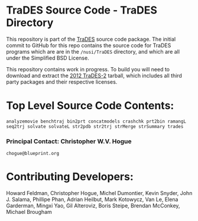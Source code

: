 # TraDES Source Code - TraDES Directory

This repository is part of the [TraDES](http://trades.blueprint.org) source code package. 
The initial commit to GitHub for this repo contains the source code for TraDES programs 
which are are in the `/nusi/TraDES` directory, and which are all under the Simplified BSD License.

This repository contains work in progress.  To build you will need
to download and extract the [2012 TraDES-2](https://us-east.manta.joyent.com/profhogue/public/TraDES-2/120612b_TraDES_Source.tar.gz)
tarball, which includes all third party packages and their respective licenses.


# Top Level Source Code Contents:

`analyzemovie benchtraj bin2prt concatmodels crashchk prt2bin ramangL seq2trj solvate solvateL str2pdb str2trj strMerge strSummary trades`

### Principal Contact: Christopher W.V. Hogue  

  `chogue@blueprint.org`

# Contributing Developers:

Howard Feldman, 
Christopher Hogue,
Michel Dumontier,
Kevin Snyder,
John J. Salama,
Phillipe Phan,
Adrian Heilbut, 
Mark Kotowycz,
Van Le,
Elena Garderman,
Mingxi Yao,
Gil Alteroviz,
Boris Steipe,
Brendan McConkey,
Michael Brougham
